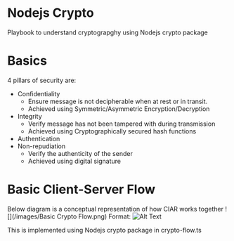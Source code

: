 # Nodejs Crypto
Playbook to understand cryptograpghy using Nodejs crypto package

# Basics
4 pillars of security are: 
 - Confidentiality
    - Ensure message is not decipherable when at rest or in transit. 
    - Achieved using Symmetric/Asymmetric Encryption/Decryption
 - Integrity
    - Verify message has not been tampered with during transmission
    - Achieved using Cryptographically secured hash functions
 - Authentication
 - Non-repudiation
    - Verify the authenticity of the sender
    - Achieved using digital signature

# Basic Client-Server Flow
Below diagram is a conceptual representation of how CIAR works together
![](/images/Basic Crypto Flow.png)
Format: ![Alt Text](url)

This is implemented using Nodejs crypto package in crypto-flow.ts



